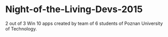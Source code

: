 # Night-of-the-Living-Devs-2015
2 out of 3 Win 10 apps created by team of 6 students of Poznan University of Technology.
